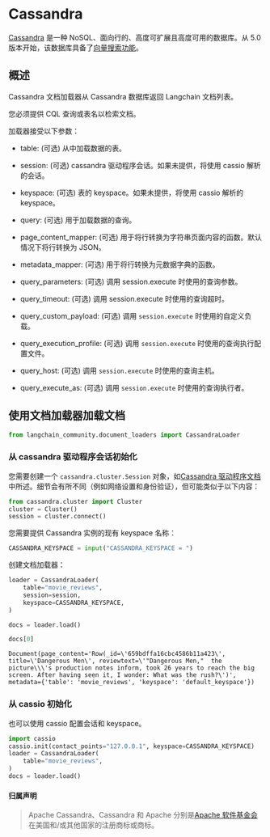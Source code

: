 # Cassandra

[Cassandra](https://cassandra.apache.org/) 是一种 NoSQL、面向行的、高度可扩展且高度可用的数据库。从 5.0 版本开始，该数据库具备了[向量搜索功能](https://cassandra.apache.org/doc/trunk/cassandra/vector-search/overview.html)。

## 概述

Cassandra 文档加载器从 Cassandra 数据库返回 Langchain 文档列表。

您必须提供 CQL 查询或表名以检索文档。

加载器接受以下参数：

* table: (可选) 从中加载数据的表。

* session: (可选) cassandra 驱动程序会话。如果未提供，将使用 cassio 解析的会话。

* keyspace: (可选) 表的 keyspace。如果未提供，将使用 cassio 解析的 keyspace。

* query: (可选) 用于加载数据的查询。

* page_content_mapper: (可选) 用于将行转换为字符串页面内容的函数。默认情况下将行转换为 JSON。

* metadata_mapper: (可选) 用于将行转换为元数据字典的函数。

* query_parameters: (可选) 调用 session.execute 时使用的查询参数。

* query_timeout: (可选) 调用 session.execute 时使用的查询超时。

* query_custom_payload: (可选) 调用 `session.execute` 时使用的自定义负载。

* query_execution_profile: (可选) 调用 `session.execute` 时使用的查询执行配置文件。

* query_host: (可选) 调用 `session.execute` 时使用的查询主机。

* query_execute_as: (可选) 调用 `session.execute` 时使用的查询执行者。

## 使用文档加载器加载文档

```python
from langchain_community.document_loaders import CassandraLoader
```

### 从 cassandra 驱动程序会话初始化

您需要创建一个 `cassandra.cluster.Session` 对象，如[Cassandra 驱动程序文档](https://docs.datastax.com/en/developer/python-driver/latest/api/cassandra/cluster/#module-cassandra.cluster)中所述。细节会有所不同（例如网络设置和身份验证），但可能类似于以下内容：

```python
from cassandra.cluster import Cluster
cluster = Cluster()
session = cluster.connect()
```

您需要提供 Cassandra 实例的现有 keyspace 名称：

```python
CASSANDRA_KEYSPACE = input("CASSANDRA_KEYSPACE = ")
```

创建文档加载器：

```python
loader = CassandraLoader(
    table="movie_reviews",
    session=session,
    keyspace=CASSANDRA_KEYSPACE,
)
```

```python
docs = loader.load()
```

```python
docs[0]
```

```output
Document(page_content='Row(_id=\'659bdffa16cbc4586b11a423\', title=\'Dangerous Men\', reviewtext=\'"Dangerous Men,"  the picture\\\'s production notes inform, took 26 years to reach the big screen. After having seen it, I wonder: What was the rush?\')', metadata={'table': 'movie_reviews', 'keyspace': 'default_keyspace'})
```

### 从 cassio 初始化

也可以使用 cassio 配置会话和 keyspace。

```python
import cassio
cassio.init(contact_points="127.0.0.1", keyspace=CASSANDRA_KEYSPACE)
loader = CassandraLoader(
    table="movie_reviews",
)
docs = loader.load()
```

#### 归属声明

> Apache Cassandra、Cassandra 和 Apache 分别是[Apache 软件基金会](http://www.apache.org/)在美国和/或其他国家的注册商标或商标。